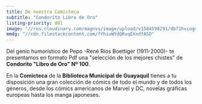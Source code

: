 ```yaml
---
title: De nuestra Comicteca
subtitle: "Condorito Libro de Oro"
listing-priority: 081
image: "//res.cloudinary.com/magnvs/image/upload/v1584598291/db71hvcogoeu8ulcxqre.jpg"
mmdg: "//cdn.filestackcontent.com/fYhiuWYdQRuqEXndfA5D"
---
```

Del genio humorístico de Pepo -René Ríos Boettiger (1911-2000)- te presentamos en formato Pdf una "selección de los mejores chistes" de **Condorito "Libro de Oro" Nº 100**.

En la **Comicteca** de la **Biblioteca Municipal de Guayaquil** tienes a tu disposición una gran colección de cómics de todo el mundo y de todos los géneros, desde los cómics americanos de Marvel y DC, novelas gráficas europeas hasta los manga japoneses.
